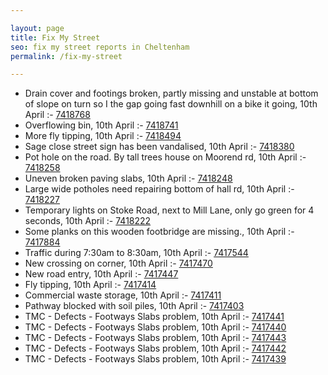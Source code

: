 ```yaml
---

layout: page
title: Fix My Street
seo: fix my street reports in Cheltenham
permalink: /fix-my-street

---
```


<!-- fix_marker starts -->

- Drain cover and footings broken, partly missing and unstable at bottom of slope on turn so I the gap going fast downhill on a bike it going, 10th April :- [7418768](https://www.fixmystreet.com/report/7418768)
- Overflowing bin, 10th April :- [7418741](https://www.fixmystreet.com/report/7418741)
- More fly tipping, 10th April :- [7418494](https://www.fixmystreet.com/report/7418494)
- Sage close street sign has been vandalised, 10th April :- [7418380](https://www.fixmystreet.com/report/7418380)
- Pot hole on the road. By tall trees house on Moorend rd, 10th April :- [7418258](https://www.fixmystreet.com/report/7418258)
- Uneven broken paving slabs, 10th April :- [7418248](https://www.fixmystreet.com/report/7418248)
- Large wide potholes need repairing bottom of hall rd, 10th April :- [7418227](https://www.fixmystreet.com/report/7418227)
- Temporary lights on Stoke Road, next to Mill Lane, only go green for 4 seconds, 10th April :- [7418222](https://www.fixmystreet.com/report/7418222)
- Some planks on this wooden footbridge are missing., 10th April :- [7417884](https://www.fixmystreet.com/report/7417884)
- Traffic during 7:30am to 8:30am, 10th April :- [7417544](https://www.fixmystreet.com/report/7417544)
- New crossing on corner, 10th April :- [7417470](https://www.fixmystreet.com/report/7417470)
- New road entry, 10th April :- [7417447](https://www.fixmystreet.com/report/7417447)
- Fly tipping, 10th April :- [7417414](https://www.fixmystreet.com/report/7417414)
- Commercial waste storage, 10th April :- [7417411](https://www.fixmystreet.com/report/7417411)
- Pathway blocked with soil piles, 10th April :- [7417403](https://www.fixmystreet.com/report/7417403)
- TMC - Defects - Footways Slabs problem, 10th April :- [7417441](https://www.fixmystreet.com/report/7417441)
- TMC - Defects - Footways Slabs problem, 10th April :- [7417440](https://www.fixmystreet.com/report/7417440)
- TMC - Defects - Footways Slabs problem, 10th April :- [7417443](https://www.fixmystreet.com/report/7417443)
- TMC - Defects - Footways Slabs problem, 10th April :- [7417442](https://www.fixmystreet.com/report/7417442)
- TMC - Defects - Footways Slabs problem, 10th April :- [7417439](https://www.fixmystreet.com/report/7417439)

<!-- fix_marker ends -->